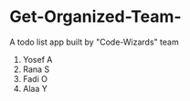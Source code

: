 # Get-Organized-Team-
A todo list app built by "Code-Wizards" team
1. Yosef A
2. Rana S
3. Fadi O
4. Alaa Y


